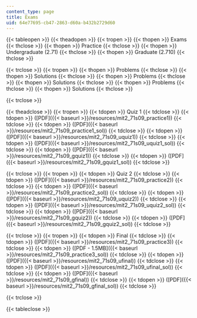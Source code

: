 ```yaml
---
content_type: page
title: Exams
uid: 64e77695-cb47-2863-d60a-b432b2729d60
---
```


{{< tableopen >}}
{{< theadopen >}}
{{< tropen >}}
{{< thopen >}}
Exams
{{< thclose >}}
{{< thopen >}}
Practice
{{< thclose >}}
{{< thopen >}}
Undergraduate (2.71)
{{< thclose >}}
{{< thopen >}}
Graduate (2.710)
{{< thclose >}}

{{< trclose >}}
{{< tropen >}}
{{< thopen >}}
Problems
{{< thclose >}}
{{< thopen >}}
Solutions
{{< thclose >}}
{{< thopen >}}
Problems
{{< thclose >}}
{{< thopen >}}
Solutions
{{< thclose >}}
{{< thopen >}}
Problems
{{< thclose >}}
{{< thopen >}}
Solutions
{{< thclose >}}

{{< trclose >}}

{{< theadclose >}}
{{< tropen >}}
{{< tdopen >}}
Quiz 1
{{< tdclose >}}
{{< tdopen >}}
([PDF]({{< baseurl >}}/resources/mit2_71s09_practice1))
{{< tdclose >}}
{{< tdopen >}}
([PDF]({{< baseurl >}}/resources/mit2_71s09_practice1_sol))
{{< tdclose >}}
{{< tdopen >}}
([PDF]({{< baseurl >}}/resources/mit2_71s09_uquiz1))
{{< tdclose >}}
{{< tdopen >}}
([PDF]({{< baseurl >}}/resources/mit2_71s09_uquiz1_sol))
{{< tdclose >}}
{{< tdopen >}}
([PDF]({{< baseurl >}}/resources/mit2_71s09_gquiz1))
{{< tdclose >}}
{{< tdopen >}}
([PDF]({{< baseurl >}}/resources/mit2_71s09_gquiz1_sol))
{{< tdclose >}}

{{< trclose >}}
{{< tropen >}}
{{< tdopen >}}
Quiz 2
{{< tdclose >}}
{{< tdopen >}}
([PDF]({{< baseurl >}}/resources/mit2_71s09_practice2))
{{< tdclose >}}
{{< tdopen >}}
([PDF]({{< baseurl >}}/resources/mit2_71s09_practice2_sol))
{{< tdclose >}}
{{< tdopen >}}
([PDF]({{< baseurl >}}/resources/mit2_71s09_uquiz2))
{{< tdclose >}}
{{< tdopen >}}
([PDF]({{< baseurl >}}/resources/mit2_71s09_uquiz2_sol))
{{< tdclose >}}
{{< tdopen >}}
([PDF]({{< baseurl >}}/resources/mit2_71s09_gquiz2))
{{< tdclose >}}
{{< tdopen >}}
([PDF]({{< baseurl >}}/resources/mit2_71s09_gquiz2_sol))
{{< tdclose >}}

{{< trclose >}}
{{< tropen >}}
{{< tdopen >}}
Final
{{< tdclose >}}
{{< tdopen >}}
([PDF]({{< baseurl >}}/resources/mit2_71s09_practice3))
{{< tdclose >}}
{{< tdopen >}}
([PDF - 1.5MB]({{< baseurl >}}/resources/mit2_71s09_practice3_sol))
{{< tdclose >}}
{{< tdopen >}}
([PDF]({{< baseurl >}}/resources/mit2_71s09_ufinal))
{{< tdclose >}}
{{< tdopen >}}
([PDF]({{< baseurl >}}/resources/mit2_71s09_ufinal_sol))
{{< tdclose >}}
{{< tdopen >}}
([PDF]({{< baseurl >}}/resources/mit2_71s09_gfinal))
{{< tdclose >}}
{{< tdopen >}}
([PDF]({{< baseurl >}}/resources/mit2_71s09_gfinal_sol))
{{< tdclose >}}

{{< trclose >}}

{{< tableclose >}}